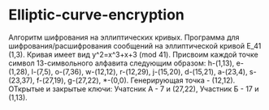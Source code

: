 # Elliptic-curve-encryption
Алгоритм шифрования на эллиптических кривых. Программа для шифрования/расшифрования сообщений на эллиптической кривой E_41 (1,3). Кривая имеет вид y^2=x^3+x+3 (mod 41). Присвоим каждой точке символ 13-символьного алфавита следующим образом: h-(1,13), e-(1,28), l-(7,5), o-(7,36),	w-(12,12), r-(12,29), j-(15,20), d-(15,21), a-(23,4),    s-(23,37), f-(27,19), g-(27,22),	*-(0,0). Генерирующая точка - (12,12). ОТкрытые и закрытые ключи: Учатсник A - 7 и (27,22), Участник Б - 17 и (1,13).


